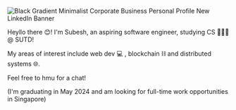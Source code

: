 

![Black Gradient Minimalist Corporate Business Personal Profile New LinkedIn Banner](https://github.com/pinkadotted/pinkadotted/assets/75001982/71b4220d-1591-4c20-8599-834b436c5665)

Heyllo there 😊! I'm Subesh, an aspiring software engineer, studying CS 🧑🏾‍💻 @ SUTD! 

My areas of interest include web dev 💻 , blockchain ⛓️ and distributed systems 🌐. 


Feel free to hmu for a chat!

(I'm graduating in May 2024 and am looking for full-time work opportunities in Singapore)

